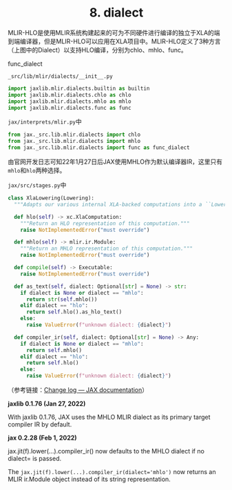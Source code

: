 <h1 align="center">8. dialect</h1>




MLIR-HLO是使用MLIR系统构建起来的可为不同硬件进行编译的独立于XLA的端到端编译器，但是MLIR-HLO可以应用在XLA项目中。MLIR-HLO定义了3种方言（上图中的Dialect）以支持HLO编译，分别为chlo、mhlo、func。

func_dialect

`_src/lib/mlir/dialects/__init__.py`

```python
import jaxlib.mlir.dialects.builtin as builtin
import jaxlib.mlir.dialects.chlo as chlo
import jaxlib.mlir.dialects.mhlo as mhlo
import jaxlib.mlir.dialects.func as func
```

`jax/interprets/mlir.py`中

```python
from jax._src.lib.mlir.dialects import chlo
from jax._src.lib.mlir.dialects import mhlo
from jax._src.lib.mlir.dialects import func as func_dialect
```





由官网开发日志可知22年1月27日后JAX使用MHLO作为默认编译器IR，这里只有`mhlo`和`hlo`两种选择。

`jax/src/stages.py`中

```python
class XlaLowering(Lowering):
  """Adapts our various internal XLA-backed computations into a ``Lowering``."""

  def hlo(self) -> xc.XlaComputation:
    """Return an HLO representation of this computation."""
    raise NotImplementedError("must override")

  def mhlo(self) -> mlir.ir.Module:
    """Return an MHLO representation of this computation."""
    raise NotImplementedError("must override")

  def compile(self) -> Executable:
    raise NotImplementedError("must override")

  def as_text(self, dialect: Optional[str] = None) -> str:
    if dialect is None or dialect == "mhlo":
      return str(self.mhlo())
    elif dialect == "hlo":
      return self.hlo().as_hlo_text()
    else:
      raise ValueError(f"unknown dialect: {dialect}")

  def compiler_ir(self, dialect: Optional[str] = None) -> Any:
    if dialect is None or dialect == "mhlo":
      return self.mhlo()
    elif dialect == "hlo":
      return self.hlo()
    else:
      raise ValueError(f"unknown dialect: {dialect}")

```





（参考链接：[Change log — JAX documentation](#jax-0-2-28-feb-1-2022)）

**jaxlib 0.1.76 (Jan 27, 2022)**

With jaxlib 0.1.76, JAX uses the MHLO MLIR dialect as its primary target compiler IR by default.

**jax 0.2.28 (Feb 1, 2022)**

jax.jit(f).lower(...).compiler_ir() now defaults to the MHLO dialect if no dialect= is passed.

The `jax.jit(f).lower(...).compiler_ir(dialect='mhlo')` now returns an MLIR ir.Module object instead of its string representation.



